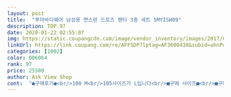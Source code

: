 ```yaml
---
layout: post 
title:  "푸마바디웨어 남성용 면스판 드로즈 팬티 3종 세트 5MYISH09" 
description: TOP.97 
date: 2020-01-22 02:55:07 
img: https://static.coupangcdn.com/image/vendor_inventory/images/2017/01/10/16/1/4254759a-8886-4f93-84e3-1697b082b3e5.jpg 
linkUrl: https://link.coupang.com/re/AFFSDP?lptag=AF3600438&subid=ahnPublicAsk&pageKey=13074397&itemId=54832434&vendorItemId=3298190386&traceid=V0-113-6e9b203ce279ceee 
categories: [1002] 
color: 006064 
rank: 97 
price: 25500 
author: Ask View Shop 
cont:  "●구매후기●<br/>100 M<br/>105사이즈가 L입니다<br/>■구매 사이즈■<br/>■구매 후기■<br/>■프로필■<br/>거슬려서  꼭 가위로 가른후<br/>건조하고 다 마른후 다시 입어보라고<br/>그러네요~<br/>너무너무 눈에 띄는 색깔이라 환복할 때 빨강 팬티라고 놀림 받을까 두렵습니다.<br/><br/>다만 빨강색이 너무 정열적인 빨강색이라 조금 부끄러워요.<br/><br/>담에 신랑것도 사서 입혀야겠어요~^^<br/>디자인 다 예쁘고 아들도 맘에 든다고<br/>라벨은 안쪽에 크게 있고<br/>보라색(퍼플)은 파랑색에 가까워요<br/>세탁하고 건조중 입니다<br/>아들 입고 있는데 넘 편하고 좋답니다<br/>아들 팬티 샀어요<br/>아들이 20대초반 입니다<br/>아들이 살이 쩌서 105사이즈 잘 맞아요<br/>원단도 맘에들고 디자인도 맘에들어요<br/>입으세요^^<br/>저희 반은 남학생 반이라 따로 탈의실이 없어서 교실에서 불을 끄고 환복을 하는데 제가 바지를 내리면 태양이 눈 앞에 있는 것 같이 교실이 환해질 것 같네요.<br/> 그 정도로 밝은 빨강입니다.<br/><br/>정품 푸마 맞아요~<br/>주목받고 싶으신 분이나 상대방 눈을 멀게 하고 싶으신 분들은 구매를 자신있게 추천드립니다.<br/><br/>주문한다는 게 사이즈 확인을 안하고 주문해버려서 100으로 주문됐는데 다행히 몸에 잘 맞네요.<br/><br/>참고하세요~<br/>키 175cm 몸무게 65kg<br/>키는 189이고요~<br/>퓨마 팬티는 처음 입어보는데 재질 부드럽고 좋네요.<br/> 허리 밴드의 마감과 조임 모두 괜찮습니다.<br/><br/>한후  다시 후기 올릴게요<br/>" 
---
```


